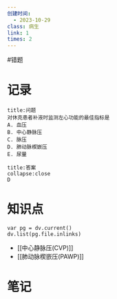 ```yaml
---
创建时间:
  - 2023-10-29
class: 病生
link: 1
times: 2
---
```

#错题


记录
==
```ad-question
title:问题
对休克患者补液时监测左心功能的最佳指标是
A. 血压
B. 中心静脉压
C. 脉压
D. 肺动脉楔嵌压
E. 尿量
```

```ad-note
title:答案
collapse:close
D
```

知识点
==
```dataviewjs
var pg = dv.current()
dv.list(pg.file.inlinks)
```
- [[中心静脉压(CVP)]]
- [[肺动脉楔嵌压(PAWP)]]

笔记
==